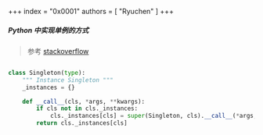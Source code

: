 +++
index = "0x0001"
authors = [
    "Ryuchen"
]
+++

##### Python 中实现单例的方式
> 参考 [stackoverflow](http://stackoverflow.com/questions/6760685/creating-a-singleton-in-python)
```Python

class Singleton(type):
    """ Instance Singleton """
    _instances = {}

    def __call__(cls, *args, **kwargs):
        if cls not in cls._instances:
            cls._instances[cls] = super(Singleton, cls).__call__(*args, **kwargs)
        return cls._instances[cls]

```